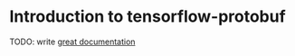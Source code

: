 # Introduction to tensorflow-protobuf

TODO: write [great documentation](http://jacobian.org/writing/what-to-write/)
